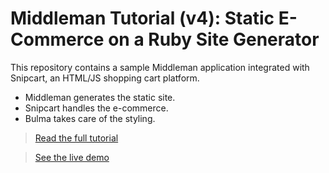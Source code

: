# Middleman Tutorial (v4): Static E-Commerce on a Ruby Site Generator

This repository contains a sample Middleman application integrated with Snipcart, an HTML/JS shopping cart platform.

+ Middleman generates the static site.
+ Snipcart handles the e-commerce.
+ Bulma takes care of the styling.

> [Read the full tutorial](https://snipcart.com/blog/static-site-e-commerce-integrating-snipcart-with-middleman)

> [See the live demo](https://snipcart-middleman.netlify.com/)

